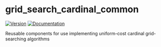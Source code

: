 # grid\_search\_cardinal\_common

[![Version](https://img.shields.io/crates/v/grid_search_cardinal_common.svg)](https://crates.io/crates/grid_search_cardinal_common)
[![Documentation](https://docs.rs/grid_search_cardinal_common/badge.svg)](https://docs.rs/grid_search_cardinal_common)

Reusable components for use implementing uniform-cost cardinal grid-searching algorithms
